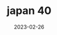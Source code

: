 ---
weight: 40
images: 
- /images/Japan/DSCF9027.jpg
title: japan 40
date: 2023-02-26
tags:
- japan
---